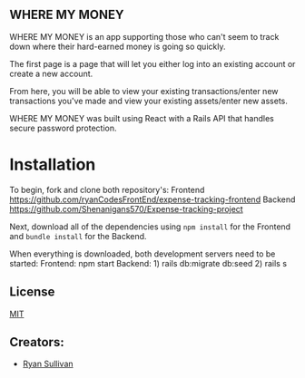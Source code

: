 
## WHERE MY MONEY

WHERE MY MONEY is an app supporting those who can't seem to track down where their hard-earned money is going so quickly. 

The first page is a page that will let you either log into an existing account or create a new account. 

From here, you will be able to view your existing transactions/enter new transactions you've made and view your existing assets/enter new assets. 

WHERE MY MONEY was built using React with a Rails API that handles secure password protection. 

# Installation

To begin, fork and clone both repository's: 
Frontend
https://github.com/ryanCodesFrontEnd/expense-tracking-frontend
Backend
https://github.com/Shenanigans570/Expense-tracking-project

Next, download all of the dependencies using `npm install` for the Frontend and `bundle install` for the Backend.

When everything is downloaded, both development servers need to be started:
Frontend: npm start 
Backend: 1) rails db:migrate db:seed 
         2) rails s

## License

[MIT](https://choosealicense.com/licenses/mit/)

## Creators:
* [Ryan Sullivan](https://github.com/Shenanigans570)
